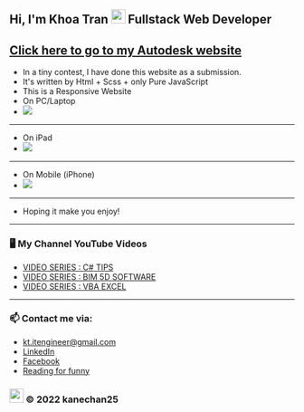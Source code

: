 ## Hi, I'm Khoa Tran <img src="https://media.giphy.com/media/hvRJCLFzcasrR4ia7z/giphy.gif" width="25px" height="25px">  Fullstack Web Developer 
## <a href="https://kanechan25.github.io/autodesk.github.io/" target="_blank" rel="noopener noreferrer" title="https://kanechan25.github.io/autodesk.github.io/">Click here to go to my Autodesk website</a>
- In a tiny contest, I have done this website as a submission.
- It's written by Html + Scss + only Pure JavaScript
- This is a Responsive Website
- On PC/Laptop
-	<img src="https://github.com/kanechan25/autodesk.github.io/blob/main/assets/img/autodesk-PC.gif">
---
- On iPad
-	<img src="https://github.com/kanechan25/autodesk.github.io/blob/main/assets/img/autodesk-iPad.gif">
---
- On Mobile (iPhone)
-	<img src="https://github.com/kanechan25/autodesk.github.io/blob/main/assets/img/autodesk-mobile.gif">
---
- Hoping it make you enjoy!
---

### 🖥 My Channel YouTube Videos

<!-- YOUTUBE:START -->
- [VIDEO SERIES : C# TIPS](https://www.youtube.com/watch?v=IXaVxcmtZks&t=90s&ab_channel=BIMProgress)
- [VIDEO SERIES : BIM 5D SOFTWARE](https://www.youtube.com/playlist?list=PLJPnxfYoe9IqRw9Rt-lozInuOH0PVOBKR)
- [VIDEO SERIES : VBA EXCEL](https://www.youtube.com/playlist?list=PLJPnxfYoe9IruY9Pfd7gx1d4PIVPR3hxq)
<!-- YOUTUBE:END -->

---

### 📫 Contact me via:
- kt.itengineer@gmail.com
- [LinkedIn](https://www.linkedin.com/in/kanechan2593/)
- [Facebook](https://www.facebook.com/khoa2425/)
- [Reading for funny](https://ngoatv.blogspot.com/)
### <img src="https://github.com/kanechan25/kanechan25/blob/main/img/interface/logo_transparent_ok.png" width="25px"> © 2022 kanechan25
